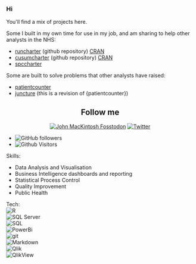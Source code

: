 ### Hi 

You'll find a mix of projects here.

Some I built in my own time for use in my job, and am sharing to help other analysts in the NHS:  

- [runcharter](https://github.com/johnmackintosh/runcharter) (github repository) [CRAN](https://CRAN.R-project.org/package=runcharter)
- [cusumcharter](https://github.com/johnmackintosh/cusumcharter) (github repository) [CRAN](https://CRAN.R-project.org/package=cusumcharter)
- [spccharter](https://github.com/johnmackintosh/spccharter)  

Some are built to solve problems that other analysts have raised:  
- [patientcounter](https://github.com/johnmackintosh/patientcounter)  
- [juncture](https://github.com/johnmackintosh/juncture) (this is a revision of {patientcounter})  


<h2 align="center">Follow me</h2>
<p align="center">
<a href="https://fosstodon.org/@johnmackintosh" target="_blank" rel="noopener noreferrer"> <img alt="John MacKintosh Fosstodon" src=https://img.shields.io/mastodon/follow/000240090?domain=https%3A%2F%2Ffosstodon.org&style=social></a> 
 <a href="https://twitter.com/_johnmackintosh" target="_blank" rel="noopener noreferrer"> <img alt="Twitter" src="https://img.shields.io/twitter/follow/John MacKintosh" /></a>
<a href="https://johnmackintosh.net" target="_blank" rel="noopener noreferrer"></a>
 </p> 
 
- ![GitHub followers](https://img.shields.io/github/followers/johnmackintosh?style=social)
- ![Github Visitors](https://komarev.com/ghpvc/?username=johnmackintosh)


Skills:  
- Data Analysis and Visualisation 
- Business Intelligence dashboards and reporting 
- Statistical Process Control 
- Quality Improvement
- Public Health



Tech:  
![R](https://img.shields.io/badge/-R-blue?style=flat-square&logo=R)  
![SQL Server](https://img.shields.io/badge/Microsoft%20SQL%20Server-CC2927?style=for-the-badge&logo=microsoft%20sql%20server&logoColor=white)  
![SQL](https://img.shields.io/badge/-SQL-steelblue?style=flat-square&logo=steamdb)  
![PowerBi](https://img.shields.io/badge/Power%20BI-F2C811.svg?style=for-the-badge&logo=Power-BI&logoColor=black)  
<img alt="git" src="https://img.shields.io/badge/-git-F05032?style=flat-square&logo=git&logoColor=white" />  
<img alt="Markdown" src="https://img.shields.io/badge/-Markdown-000000?style=flat-square&logo=markdown&logoColor=white" />  
![Qlik](https://img.shields.io/badge/Qlik-Sense-green)  
![QlikView](https://img.shields.io/badge/Qlik-View-brightgreen)





<!--
**johnmackintosh/johnmackintosh** is a ✨ _special_ ✨ repository because its `README.md` (this file) appears on your GitHub profile.

Here are some ideas to get you started:

- 🔭 I’m currently working on ...

- 👯 I’m looking to collaborate on ...
- 🤔 I’m looking for help with ...
- 💬 Ask me about ...
- 📫 How to reach me: ...
- 😄 Pronouns: ...
- ⚡ Fun fact: ...
-->
